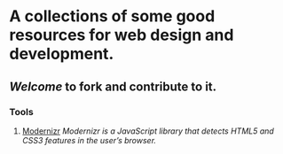 # A collections of some good resources for web design and development.

## *Welcome* to fork and contribute to it.

### Tools
1. [Modernizr](https://github.com/Modernizr/Modernizr)
	*Modernizr is a JavaScript library that detects HTML5 and CSS3 features in the user’s browser.*